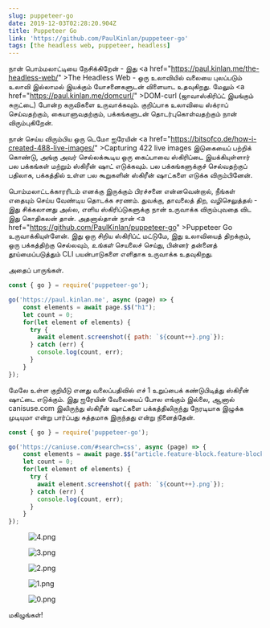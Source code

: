 ```yaml
---
slug: puppeteer-go
date: 2019-12-03T02:28:20.904Z
title: Puppeteer Go
link: 'https://github.com/PaulKinlan/puppeteer-go'
tags: [the headless web, puppeteer, headless]
---
```


நான் பொம்மலாட்டியை நேசிக்கிறேன் - இது <a <span class="notranslate">href=&quot;https://paul.kinlan.me/the-headless-web/&quot; &gt;The Headless Web</a> - ஒரு உலாவியில் வலையை புலப்படும் உலாவி இல்லாமல் இயக்கும் யோசனைகளுடன் விளையாட உதவுகிறது. மேலும் <a <span class="notranslate">href=&quot;https://paul.kinlan.me/domcurl/&quot; &gt;DOM-curl</a> (ஜாவாஸ்கிரிப்ட் இயங்கும் சுருட்டை) போன்ற கருவிகளை உருவாக்கவும். குறிப்பாக உலாவியை ஸ்க்ராப் செய்வதற்கும், கையாளுவதற்கும், பக்கங்களுடன் தொடர்புகொள்வதற்கும் நான் விரும்புகிறேன்.

நான் செய்ய விரும்பிய ஒரு டெமோ ஐரேயின் <a <span class="notranslate">href=&quot;https://bitsofco.de/how-i-created-488-live-images/&quot; &gt;Capturing 422 live images</a> இடுகையைப் பற்றிக் கொண்டு, அங்கு அவர் செல்லக்கூடிய ஒரு கைப்பாவை ஸ்கிரிப்டை இயக்கியுள்ளார் பல பக்கங்கள் மற்றும் ஸ்கிரீன் ஷாட் எடுக்கவும். பல பக்கங்களுக்குச் செல்வதற்குப் பதிலாக, பக்கத்தில் உள்ள பல கூறுகளின் ஸ்கிரீன் ஷாட்களை எடுக்க விரும்பினேன்.

பொம்மலாட்டக்காரரிடம் எனக்கு இருக்கும் பிரச்சனை என்னவென்றால், நீங்கள் எதையும் செய்ய வேண்டிய தொடக்க சரணம். துவக்கு, தாவலைத் திற, வழிசெலுத்தல் - இது சிக்கலானது அல்ல, எளிய ஸ்கிரிப்டுகளுக்கு நான் உருவாக்க விரும்புவதை விட இது கொதிகலன் தான். அதனால்தான் நான் <a <span class="notranslate">href=&quot;https://github.com/PaulKinlan/puppeteer-go&quot; &gt;Puppeteer Go</a> உருவாக்கியுள்ளேன். இது ஒரு சிறிய ஸ்கிரிப்ட் மட்டுமே, இது உலாவியைத் திறக்கும், ஒரு பக்கத்திற்கு செல்லவும், _உங்கள்_ செயலைச் செய்து, பின்னர் தன்னைத் தூய்மைப்படுத்தும் CLI பயன்பாடுகளை எளிதாக உருவாக்க உதவுகிறது.

அதைப் பாருங்கள்.

```JavaScript
const { go } = require('puppeteer-go');

go('https://paul.kinlan.me', async (page) => {
    const elements = await page.$$("h1");
    let count = 0;
    for(let element of elements) {
      try {
        await element.screenshot({ path: `${count++}.png`});
      } catch (err) {
        console.log(count, err);
      }
    }
});
```

மேலே உள்ள குறியீடு எனது வலைப்பதிவில் எச் 1 உறுப்பைக் கண்டுபிடித்து ஸ்கிரீன் ஷாட்டை எடுக்கும். இது ஐரேயின் வேலையைப் போல எங்கும் இல்லை, ஆனால் canisuse.com இலிருந்து ஸ்கிரீன் ஷாட்களை பக்கத்திலிருந்து நேரடியாக இழுக்க முடியுமா என்று பார்ப்பது சுத்தமாக இருந்தது என்று நினைத்தேன்.

```JavaScript
const { go } = require('puppeteer-go');

go('https://caniuse.com/#search=css', async (page) => {
    const elements = await page.$$("article.feature-block.feature-block--feature");
    let count = 0;
    for(let element of elements) {
      try {
        await element.screenshot({ path: `${count++}.png`});
      } catch (err) {
        console.log(count, err);
      }
    }
});
```

<figure><img src="/images/2019-12-03-puppeteer-go-0.jpeg" alt="4.png"></figure>

<figure><img src="/images/2019-12-03-puppeteer-go-1.jpeg" alt="3.png"></figure>

<figure><img src="/images/2019-12-03-puppeteer-go-2.jpeg" alt="2.png"></figure>

<figure><img src="/images/2019-12-03-puppeteer-go-3.jpeg" alt="1.png"></figure>

<figure><img src="/images/2019-12-03-puppeteer-go-4.jpeg" alt="0.png"></figure>

மகிழுங்கள்!

